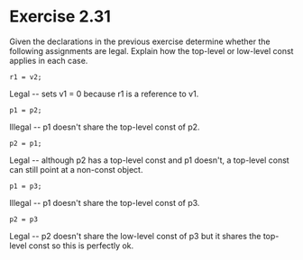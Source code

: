 Exercise 2.31
=============

Given the declarations in the previous exercise determine whether the following assignments are legal. Explain how the top-level or low-level const applies in each case.

    r1 = v2;

Legal -- sets v1 = 0 because r1 is a reference to v1.

    p1 = p2; 

Illegal -- p1 doesn't share the top-level const of p2.

    p2 = p1;

Legal -- although p2 has a top-level const and p1 doesn't, a top-level const can still point at a non-const object.

    p1 = p3; 

Illegal -- p1 doesn't share the top-level const of p3.

    p2 = p3

Legal -- p2 doesn't share the low-level const of p3 but it shares the top-level const so this is perfectly ok.

